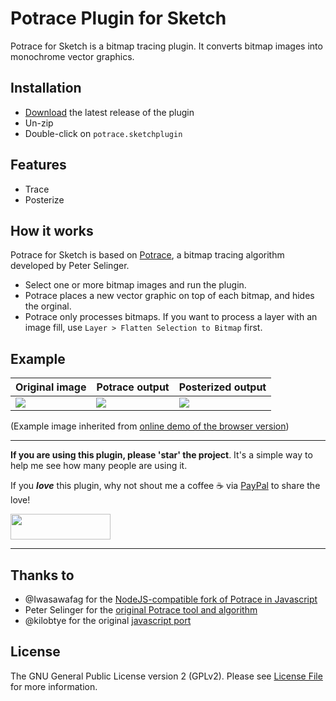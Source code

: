 # Potrace Plugin for Sketch

Potrace for Sketch is a bitmap tracing plugin. It converts bitmap images into monochrome vector graphics. 

## Installation

* [Download](../../releases/latest/download/potrace.sketchplugin.zip) the latest release of the plugin
* Un-zip
* Double-click on `potrace.sketchplugin`

## Features
- Trace
- Posterize

## How it works

Potrace for Sketch is based on [Potrace][potrace], a bitmap tracing algorithm developed by Peter Selinger.

- Select one or more bitmap images and run the plugin. 
- Potrace places a new vector graphic on top of each bitmap, and hides the orginal. 
- Potrace only processes bitmaps. If you want to process a layer with an image fill, use `Layer > Flatten Selection to Bitmap` first.

## Example

| **Original image**        | **Potrace output**           | **Posterized output**                   |
|---------------------------|------------------------------|-----------------------------------------|
| ![](https://github.com/Iwasawafag/node-potrace/blob/master/test/sources/yao.jpg) | ![](https://cdn.rawgit.com/tooolbox/node-potrace/9ee822d/test/example-output.svg) | ![](https://cdn.rawgit.com/tooolbox/node-potrace/9ee822d/test/example-output-posterized.svg) |

(Example image inherited from [online demo of the browser version][potrace-js-demo])

---

**If you are using this plugin, please 'star' the project**. It's a simple way to help me see how many people are using it.

If you ***love*** this plugin, why not shout me a coffee ☕️ via [PayPal](https://www.paypal.me/perrysmotors/2) to share the love!

<a href="https://www.paypal.me/perrysmotors/2">
  <img width="160" height="41" src="https://user-images.githubusercontent.com/12557727/39295119-7e115bca-4935-11e8-9fe9-802d667ac22c.png">
</a>

---

## Thanks to

- @Iwasawafag for the [NodeJS-compatible fork of Potrace in Javascript][node-potrace]
- Peter Selinger for the [original Potrace tool and algorithm][potrace]
- @kilobtye for the original [javascript port][potrace-by-kilobtye]

## License

The GNU General Public License version 2 (GPLv2). Please see [License File](LICENSE) for more information.

[node-potrace]: https://github.com/Iwasawafag/node-potrace
[potrace]: http://potrace.sourceforge.net/
[potrace-by-kilobtye]: https://github.com/kilobtye/potrace
[potrace-js-demo]: http://kilobtye.github.io/potrace/
